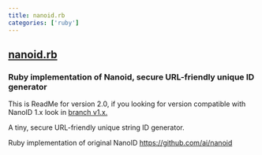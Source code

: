 ```yaml
---
title: nanoid.rb
categories: ['ruby']
---
```

## [nanoid.rb](https://github.com/radeno/nanoid.rb)

### Ruby implementation of Nanoid, secure URL-friendly unique ID generator


This is ReadMe for version 2.0, if you looking for version compatible with NanoID 1.x look in [branch v1.x.](https://github.com/radeno/nanoid.rb/tree/v1.x)

A tiny, secure URL-friendly unique string ID generator.

Ruby implementation of original NanoID https://github.com/ai/nanoid
